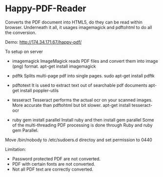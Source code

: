 Happy-PDF-Reader
==============

Converts the PDF document into HTML5, do they can be read within browser.
Underneath it all, it usages imagemagick and pdftohtml to do all the conversion.


Demo:
http://174.34.171.67/happy-pdf/



To setup on server
- imagemagick
ImageMagick reads PDF files and convert them into image (png) format.
apt-get install imagemagick

- pdftk
Splits multi-page pdf into single pages.
sudo apt-get install pdftk

- pdftotext
It is used to extract text out of searchable pdf documents
apt-get install poppler-utils

- tesseract
Tesseract performs the actual ocr on your scanned images. More accurate than pdftohtml but bit slower.
apt-get install tesseract-ocr

- ruby
gem install parallel
Install ruby and then install gem parallel Some of the multi-threading PDF processing is done through Ruby and ruby gem Parallel.

Move /bin/nobody to /etc/sudoers.d directoy and set permission to 0440

Limitation:
- Password protected PDF are not converted.
- PDF with certain fonts are not converted.
- Not all PDF text are correctly converted.
